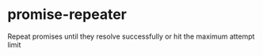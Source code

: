 # promise-repeater
Repeat promises until they resolve successfully or hit the maximum attempt limit
